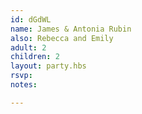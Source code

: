 ```yaml
---
id: dGdWL
name: James & Antonia Rubin
also: Rebecca and Emily
adult: 2
children: 2
layout: party.hbs
rsvp:
notes:

---
```

